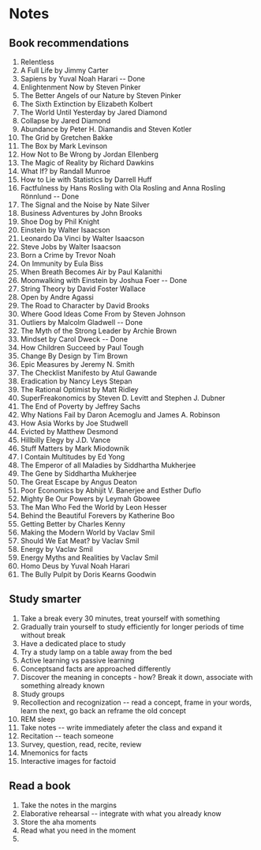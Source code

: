 # Notes

## Book recommendations

1. Relentless
2. A Full Life by Jimmy Carter
3. Sapiens by Yuval Noah Harari -- Done
4. Enlightenment Now by Steven Pinker
5. The Better Angels of our Nature by Steven Pinker
6. The Sixth Extinction by Elizabeth Kolbert
7. The World Until Yesterday by Jared Diamond
8. Collapse by Jared Diamond
9. Abundance by Peter H. Diamandis and Steven Kotler
10. The Grid by Gretchen Bakke
11. The Box by Mark Levinson
12. How Not to Be Wrong by Jordan Ellenberg
13. The Magic of Reality by Richard Dawkins
14. What If? by Randall Munroe
15. How to Lie with Statistics by Darrell Huff
16. Factfulness by Hans Rosling with Ola Rosling and Anna Rosling Rönnlund -- Done
17. The Signal and the Noise by Nate Silver
18. Business Adventures by John Brooks
19. Shoe Dog by Phil Knight
20. Einstein by Walter Isaacson
21. Leonardo Da Vinci by Walter Isaacson
22. Steve Jobs by Walter Isaacson
23. Born a Crime by Trevor Noah
24. On Immunity by Eula Biss
25. When Breath Becomes Air by Paul Kalanithi
26. Moonwalking with Einstein by Joshua Foer -- Done
27. String Theory by David Foster Wallace
28. Open by Andre Agassi
29. The Road to Character by David Brooks
30. Where Good Ideas Come From by Steven Johnson
31. Outliers by Malcolm Gladwell -- Done
32. The Myth of the Strong Leader by Archie Brown
33. Mindset by Carol Dweck -- Done
34. How Children Succeed by Paul Tough
35. Change By Design by Tim Brown
36. Epic Measures by Jeremy N. Smith
37. The Checklist Manifesto by Atul Gawande
38. Eradication by Nancy Leys Stepan
39. The Rational Optimist by Matt Ridley
40. SuperFreakonomics by Steven D. Levitt and Stephen J. Dubner
41. The End of Poverty by Jeffrey Sachs
42. Why Nations Fail by Daron Acemoglu and James A. Robinson
43. How Asia Works by Joe Studwell
44. Evicted by Matthew Desmond
45. Hillbilly Elegy by J.D. Vance
46. Stuff Matters by Mark Miodownik
47. I Contain Multitudes by Ed Yong
48. The Emperor of all Maladies by Siddhartha Mukherjee
49. The Gene by Siddhartha Mukherjee
50. The Great Escape by Angus Deaton
51. Poor Economics by Abhijit V. Banerjee and Esther Duflo
52. Mighty Be Our Powers by Leymah Gbowee
53. The Man Who Fed the World by Leon Hesser
54. Behind the Beautiful Forevers by Katherine Boo
55. Getting Better by Charles Kenny
56. Making the Modern World by Vaclav Smil
57. Should We Eat Meat? by Vaclav Smil
58. Energy by Vaclav Smil
59. Energy Myths and Realities by Vaclav Smil
60. Homo Deus by Yuval Noah Harari
61. The Bully Pulpit by Doris Kearns Goodwin

## Study smarter

1. Take a break every 30 minutes, treat yourself with something
2. Gradually train yourself to study efficiently for longer periods of time without break
3. Have a dedicated place to study
4. Try a study lamp on a table away from the bed
5. Active learning vs passive learning
6. Conceptsand facts are approached differently
7. Discover the meaning in concepts - how? Break it down, associate with something already known
8. Study groups
9. Recollection and recognization -- read a concept, frame in your words, learn the next, go back an reframe the old concept
10. REM sleep
11. Take notes -- write immediately afeter the class and expand it
12. Recitation -- teach someone
13. Survey, question, read, recite, review
14. Mnemonics for facts
15. Interactive images for factoid

## Read a book

1. Take the notes in the margins
2. Elaborative rehearsal -- integrate with what you already know
3. Store the aha moments
4. Read what you need in the moment
5.
